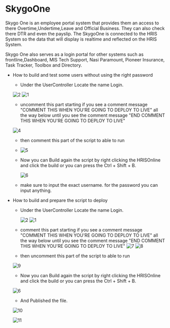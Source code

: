 # SkygoOne


Skygo One is an employee portal system that provides them an access to there Overtime,Undertime,Leave and Official Business. They can also check there DTR and even the payslip. The SkygoOne is connected to the HRIS System so the data that will display is realtime and reflected on the HRIS System.

Skygo One also serves as a login portal for other systems such as frontline,Dashboard, MIS Tech Support, Nasi Paramount, Pioneer Insurance, Task Tracker, Toolbox and Directory.


* How to build and test some users without using the right password
  - Under the UserController Locate the name Login.

  ![2](https://user-images.githubusercontent.com/79490023/205826258-8da424c4-d3fb-46f2-8bd2-203128670e37.jpg)
  ![1](https://user-images.githubusercontent.com/79490023/205826280-253da4c6-1261-4242-a8f8-24216aca8053.jpg)
  
  - uncomment this part starting if you see a comment message "COMMENT THIS WHEN YOU'RE GOING TO DEPLOY TO LIVE" all the way below until you see the comment message 
    "END COMMENT THIS WHEN YOU'RE GOING TO DEPLOY TO LIVE"    
    
   ![4](https://user-images.githubusercontent.com/79490023/205838212-acd9778b-6288-444e-bed2-df299896af86.jpg)

    
  - then comment this part of the script to able to run
  - 
    ![5](https://user-images.githubusercontent.com/79490023/205838578-48d02010-3d40-4954-89d9-ea0c83b61ac8.jpg)
   
  - Now you can Build again the script by right clicking the HRISOnline and click the build or you can press the Ctrl + Shift + B.
  
    ![6](https://user-images.githubusercontent.com/79490023/205845118-38395a68-c03a-4293-a11c-a23aac7395af.jpg)
  
  - make sure to input the exact username. for the password you can input anything.


* How to build and prepare the script to deploy
  - Under the UserController Locate the name Login.
  
    ![2](https://user-images.githubusercontent.com/79490023/205826258-8da424c4-d3fb-46f2-8bd2-203128670e37.jpg)
    ![1](https://user-images.githubusercontent.com/79490023/205826280-253da4c6-1261-4242-a8f8-24216aca8053.jpg)
    
  - comment this part starting if you see a comment message "COMMENT THIS WHEN YOU'RE GOING TO DEPLOY TO LIVE" all the way below until you see the comment message
    "END COMMENT THIS WHEN YOU'RE GOING TO DEPLOY TO LIVE"
   ![7](https://user-images.githubusercontent.com/79490023/205855396-1bb75c5d-e028-4286-9ba4-348cfd757719.jpg)
   ![8](https://user-images.githubusercontent.com/79490023/205855523-9f698fba-9a2e-4ef8-88fc-514d4ae096cb.jpg)

  - then uncomment this part of the script to able to run
     
   ![9](https://user-images.githubusercontent.com/79490023/205856746-b7da43fd-f3e5-4761-b782-c498ed67c2a3.jpg)
 
  - Now you can Build again the script by right clicking the HRISOnline and click the build or you can press the Ctrl + Shift + B.
  
   ![6](https://user-images.githubusercontent.com/79490023/205845118-38395a68-c03a-4293-a11c-a23aac7395af.jpg) 
  
  - And Published the file.
   
   ![10](https://user-images.githubusercontent.com/79490023/205858210-68c0676d-aeef-4fc1-8295-45f2f62010ed.jpg)
   
   ![11](https://user-images.githubusercontent.com/79490023/205858547-1671584a-e283-455d-9271-dad99df5a3ca.jpg)


  
 
